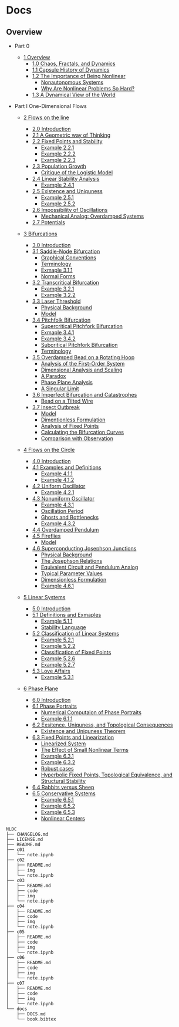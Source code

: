 <!--
@Author: shumez
@Date:   2018-06-02 13:36:08
@Project: NLDC/docs
@Filename: DOCS.md
@Last modified by:   shumez
@Last modified time: 2018-06-02 13:37:77
-->


# Docs


## Overview

- Part 0
    - [1 Overview](../c01)
        - [1.0 Chaos, Fractals, and Dynamics](#1.0-Chaos,-Fractals,-and-Dynamics)
        - [1.1 Capsule History of Dynamics](#1.1-Capsule-History-of-Dynamics)
        - [1.2 The Importance of Being Nonlinear](#1.2-The-Importance-of-Being-Nonlinear)
            - [Nonautonomous Systems](#Nonautonomous-Systems)
            - [Why Are Nonlinear Problems So Hard?](#Why-Are-Nonlinear-Problems-So-Hard?)
        - [1.3 A Dynamical View of the World](#1.3-A-Dynamical-View-of-the-World)

- Part I One-Dimensional Flows
    - [2 Flows on the line](../c02)
        - [2.0 Introduction](#2.0-Introduction)
        - [2.1 A Geometric way of Thinking](#2.1-A-Geometric-way-of-Thinking)
        - [2.2 Fixed Points and Stability](#2.2-Fixed-Points-and-Stability)
            - [Example 2.2.1](#Example-2.2.1)
            - [Example 2.2.2](#Example-2.2.2)
            - [Example 2.2.3](#Example-2.2.3)
        - [2.3 Population Growth](#2.3-Population-Growth)
            - [Critique of the Logistic Model](#Critique-of-the-Logistic-Model)
        - [2.4 Linear Stability Analysis](#2.4-Linear-Stability-Analysis)
            - [Example 2.4.1](#Example-2.4.1)
        - [2.5 Existence and Uniquness](#2.5-Existence-and-Uniquness)
            - [Example 2.5.1](#Example-2.5.1)
            - [Example 2.5.2](#Example-2.5.2)
        - [2.6 Impossibility of Oscillations](#2.6-Impossibility-of-Oscillations)
            - [Mechanical Analog: Overdamped Systems](#Mechanical-Analog:-Overdamped-Systems)
        - [2.7 Potentials](#2.7-Potentials)

    - [3 Bifurcations](../c03)
        - [3.0 Introduction](#3.0-Introduction)
        - [3.1 Saddle-Node Bifurcation](#3.1-Saddle-Node-Bifurcation)
            - [Graphical Conventions](#Graphical-Conventions)
            - [Terminology](#Terminology)
            - [Exmaple 3.1.1](#Exmaple-3.1.1)
            - [Normal Forms](#Normal-Forms)
        - [3.2 Transcritical Bifurcation](#3.2-Transcritical-Bifurcation)
            - [Example 3.2.1](#Example-3.2.1)
            - [Example 3.2.2](#Example-3.2.2)
        - [3.3 Laser Threshold](#3.3-Laser-Threshold)
            - [Physical Background](#Physical-Background)
            - [Model](#Model)
        - [3.4 Pitchfolk Bifurcation](#3.4-Pitchfolk-Bifurcation)
            - [Supercritical Pitchfork Bifurcation](#Supercritical-Pitchfork-Bifurcation)
            - [Exmaple 3.4.1](#Exmaple-3.4.1)
            - [Example 3.4.2](#Example-3.4.2)
            - [Subcritical Pitchfork Bifurcation](#Subcritical-Pitchfork-Bifurcation)
            - [Terminology](#Terminology)
        - [3.5 Overdamped Bead on a Rotating Hoop](#3.5-Overdamped-Bead-on-a-Rotating-Hoop)
            - [Analysis of the First-Order System](#Analysis-of-the-First-Order-System)
            - [Dimensional Analysis and Scaling](#Dimensional-Analysis-and-Scaling)
            - [A Paradox](#A-Paradox)
            - [Phase Plane Analysis](#Phase-Plane-Analysis)
            - [A Singular Limit](#A-Singular-Limit)
        - [3.6 Imperfect Bifurcation and Catastrophes](#3.6-Imperfect-Bifurcation-and-Catastrophes)
            - [Bead on a Tilted Wire](#Bead-on-a-Tilted-Wire)
        - [3.7 Insect Outbreak](#3.7-Insect-Outbreak)
            - [Model](#Model)
            - [Dimentionless Formulation](#Dimentionless-Formulation)
            - [Analysis of Fixed Points](#Analysis-of-Fixed-Points)
            - [Calculating the Bifurcation Curves](#Calculating-the-Bifurcation-Curves)
            - [Comparison with Observation](#Comparison-with-Observation)

    - [4 Flows on the Circle](../c04)
        - [4.0 Introduction](#4.0-Introduction)
        - [4.1 Examples and Definitions](#4.1-Examples-and-Definitions)
            - [Example 4.1.1](#Example-4.1.1)
            - [Example 4.1.2](#Example-4.1.2)
        - [4.2 Uniform Oscillator](#4.2-Uniform-Oscillator)
            - [Example 4.2.1](#Example-4.2.1)
        - [4.3 Nonuniform Oscillator](#4.3-Nonuniform-Oscillator)
            - [Example 4.3.1](#Example-4.3.1)
            - [Oscillation Period](#Oscillation-Period)
            - [Ghosts and Bottlenecks](#Ghosts-and-Bottlenecks)
            - [Example 4.3.2](#Example-4.3.2)
        - [4.4 Overdamped Pendulum](#4.4-Overdamped-Pendulum)
        - [4.5 Fireflies](#4.5-Fireflies)
            - [Model](#Model)
        - [4.6 Superconducting Josephson Junctions](#4.6-Superconducting-Josephson-Junctions)
            - [Physical Background](#Physical-Background)
            - [The Josephson Relations](#The-Josephson-Relations)
            - [Equivalent Circuit and Pendulum Analog](#Equivalent-Circuit-and-Pendulum-Analog)
            - [Typical Parameter Values](#Typical-Parameter-Values)
            - [Dimensionless Formulation](#Dimensionless-Formulation)
            - [Example 4.6.1](#Example-4.6.1)

    - [5 Linear Systems](../c05)
        - [5.0 Introduction](#5.0-Introduction)
        - [5.1 Definitions and Exmaples](#5.1-Definitions-and-Exmaples)
            - [Example 5.1.1](#Example-5.1.1)
            - [Stability Language](#Stability-Language)
        - [5.2 Classification of Linear Systems](#5.2-Classification-of-Linear-Systems)
            - [Example 5.2.1](#Example-5.2.1)
            - [Example 5.2.2](#Example-5.2.2)
            - [Classification of Fixed Points](#Classification-of-Fixed-Points)
            - [Example 5.2.6](#Example-5.2.6)
            - [Example 5.2.7](#Example-5.2.7)
        - [5.3 Love Affairs](#5.3-Love-Affairs)
            - [Example 5.3.1](#Example-5.3.1)

    - [6 Phase Plane](../c06)
        - [6.0 Introduction](#6.0-Introduction)
        - [6.1 Phase Portraits](#6.1-Phase-Portraits)
             - [Numerical Computaion of Phase Portraits](#Numerical-Computaion-of-Phase-Portraits)
             - [Example 6.1.1](#Example-6.1.1)
        - [6.2 Exsitence, Uniquness, and Topological Consequences](#6.2-Exsitence,-Uniquness,-and-Topological-Consequences)
            - [Existence and Uniquness Theorem](#Existence-and-Uniquness-Theorem)
        - [6.3 Fixed Points and Linearization](#6.3-Fixed-Points-and-Linearization)
            - [Linearized System](#Linearized-System)
            - [The Effect of Small Nonlinear Terms](#The-Effect-of-Small-Nonlinear-Terms)
            - [Example 6.3.1](#Example-6.3.1)
            - [Example 6.3.2](#Example-6.3.2)
            - [Robust cases](#Robust-cases)
            - [Hyperbolic Fixed Points, Topological Equivalence, and Structural Stability](#Hyperbolic-Fixed-Points,-Topological-Equivalence,-and-Structural-Stability)
        - [6.4 Rabbits versus Sheep](#6.4-Rabbits-versus-Sheep)
        - [6.5 Conservative Systems](#6.5-Conservative-Systems)
            - [Example 6.5.1](#Example-6.5.1)
            - [Example 6.5.2](#Example-6.5.2)
            - [Example 6.5.3](#Example-6.5.3)
            - [Nonlinear Centers](#Nonlinear-Centers)


```
NLDC
├── CHANGELOG.md
├── LICENSE.md
├── README.md
├── c01
│   └── note.ipynb
├── c02
│   ├── README.md
│   ├── img
│   └── note.ipynb
├── c03
│   ├── README.md
│   ├── code
│   ├── img
│   └── note.ipynb
├── c04
│   ├── README.md
│   ├── code
│   ├── img
│   └── note.ipynb
├── c05
│   ├── README.md
│   ├── code
│   ├── img
│   └── note.ipynb
├── c06
│   ├── README.md
│   ├── code
│   ├── img
│   └── note.ipynb
├── c07
│   ├── README.md
│   ├── code
│   ├── img
│   └── note.ipynb
└── docs
    ├── DOCS.md
    └── book.bibtex
```
